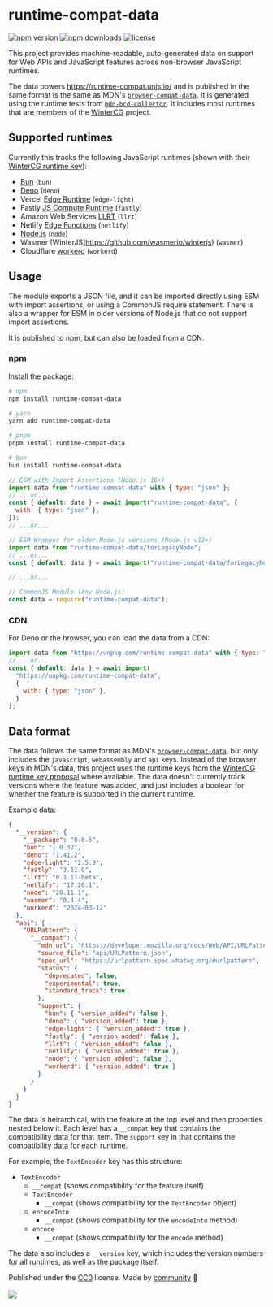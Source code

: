 # runtime-compat-data

<!-- automd:badges color=yellow license -->

[![npm version](https://flat.badgen.net/npm/v/runtime-compat-data?color=yellow)](https://npmjs.com/package/runtime-compat-data)
[![npm downloads](https://flat.badgen.net/npm/dm/runtime-compat-data?color=yellow)](https://npmjs.com/package/runtime-compat-data)
[![license](https://flat.badgen.net/github/license/unjs/runtime-compat?color=yellow)](https://github.com/unjs/runtime-compat/blob/main/LICENSE)

<!-- /automd -->
<!-- [![bundle][bundle-src]][bundle-href] -->
<!-- [![Codecov][codecov-src]][codecov-href] -->

This project provides machine-readable, auto-generated data on support for Web APIs and JavaScript features across non-browser JavaScript runtimes.

The data powers https://runtime-compat.unjs.io/ and is published in the same format is the same as MDN's [`browser-compat-data`](https://github.com/mdn/browser-compat-data/). It is generated using the runtime tests from [`mdn-bcd-collector`](https://github.com/openwebdocs/mdn-bcd-collector/). It includes most runtimes that are members of the [WinterCG](https://wintercg.org/) project.

## Supported runtimes

Currently this tracks the following JavaScript runtimes (shown with their [WinterCG runtime key](https://runtime-keys.proposal.wintercg.org/)):

- [Bun](https://bun.sh/) (`bun`)
- [Deno](https://deno.land/) (`deno`)
- Vercel [Edge Runtime](https://edge-runtime.vercel.app/) (`edge-light`)
- Fastly [JS Compute Runtime](https://github.com/fastly/js-compute-runtime) (`fastly`)
- Amazon Web Services [LLRT](https://github.com/awslabs/llrt) (`llrt`)
- Netlify [Edge Functions](https://docs.netlify.com/edge-functions/overview/) (`netlify`)
- [Node.js](https://nodejs.org/) (`node`)
- Wasmer [WinterJS]https://github.com/wasmerio/winterjs) (`wasmer`)
- Cloudflare [workerd](https://github.com/cloudflare/workerd) (`workerd`)

## Usage

The module exports a JSON file, and it can be imported directly using ESM with import assertions, or using a CommonJS require statement. There is also a wrapper for ESM in older versions of Node.js that do not support import assertions.

It is published to npm, but can also be loaded from a CDN.

### npm

Install the package:

```sh
# npm
npm install runtime-compat-data

# yarn
yarn add runtime-compat-data

# pnpm
pnpm install runtime-compat-data

# bun
bun install runtime-compat-data
```

```js
// ESM with Import Assertions (Node.js 16+)
import data from "runtime-compat-data" with { type: "json" };
// ...or...
const { default: data } = await import("runtime-compat-data", {
  with: { type: "json" },
});
// ...or...

// ESM Wrapper for older Node.js versions (Node.js v12+)
import data from "runtime-compat-data/forLegacyNode";
// ...or...
const { default: data } = await import("runtime-compat-data/forLegacyNode");

// ...or...

// CommonJS Module (Any Node.js)
const data = require("runtime-compat-data");
```

### CDN

For Deno or the browser, you can load the data from a CDN:

```js
import data from "https://unpkg.com/runtime-compat-data" with { type: "json" };
// ...or...
const { default: data } = await import(
  "https://unpkg.com/runtime-compat-data",
  {
    with: { type: "json" },
  }
);
```

## Data format

The data follows the same format as MDN's [`browser-compat-data`](https://github.com/mdn/browser-compat-data), but only includes the `javascript`, `webassembly` and `api` keys. Instead of the browser keys in MDN's data, this project uses the runtime keys from the [WinterCG runtime key proposal](https://runtime-keys.proposal.wintercg.org/) where available. The data doesn't currently track versions where the feature was added, and just includes a boolean for whether the feature is supported in the current runtime.

Example data:

```json
{
  "__version": {
    "__package": "0.0.5",
    "bun": "1.0.32",
    "deno": "1.41.2",
    "edge-light": "2.5.9",
    "fastly": "3.11.0",
    "llrt": "0.1.11-beta",
    "netlify": "17.20.1",
    "node": "20.11.1",
    "wasmer": "0.4.4",
    "workerd": "2024-03-12"
  },
  "api": {
    "URLPattern": {
      "__compat": {
        "mdn_url": "https://developer.mozilla.org/docs/Web/API/URLPattern",
        "source_file": "api/URLPattern.json",
        "spec_url": "https://urlpattern.spec.whatwg.org/#urlpattern",
        "status": {
          "deprecated": false,
          "experimental": true,
          "standard_track": true
        },
        "support": {
          "bun": { "version_added": false },
          "deno": { "version_added": true },
          "edge-light": { "version_added": true },
          "fastly": { "version_added": false },
          "llrt": { "version_added": false },
          "netlify": { "version_added": true },
          "node": { "version_added": false },
          "workerd": { "version_added": true }
        }
      }
    }
  }
}
```

The data is heirarchical, with the feature at the top level and then properties nested below it. Each level has a `__compat` key that contains the compatibility data for that item. The `support` key in that contains the compatibility data for each runtime.

For example, the `TextEncoder` key has this structure:

- `TextEncoder`
  - `__compat` (shows compatibility for the feature itself)
  - `TextEncoder`
    - `__compat` (shows compatibility for the `TextEncoder` object)
  - `encodeInto`
    - `__compat` (shows compatibility for the `encodeInto` method)
  - `encode`
    - `__compat` (shows compatibility for the `encode` method)

The data also includes a `__version` key, which includes the version numbers for all runtimes, as well as the package itself.

<!-- automd:contributors license=CC0 -->

Published under the [CC0](https://github.com/unjs/runtime-compat/blob/main/LICENSE) license.
Made by [community](https://github.com/unjs/runtime-compat/graphs/contributors) 💛
<br><br>
<a href="https://github.com/unjs/runtime-compat/graphs/contributors">
<img src="https://contrib.rocks/image?repo=unjs/runtime-compat" />
</a>

<!-- /automd -->

